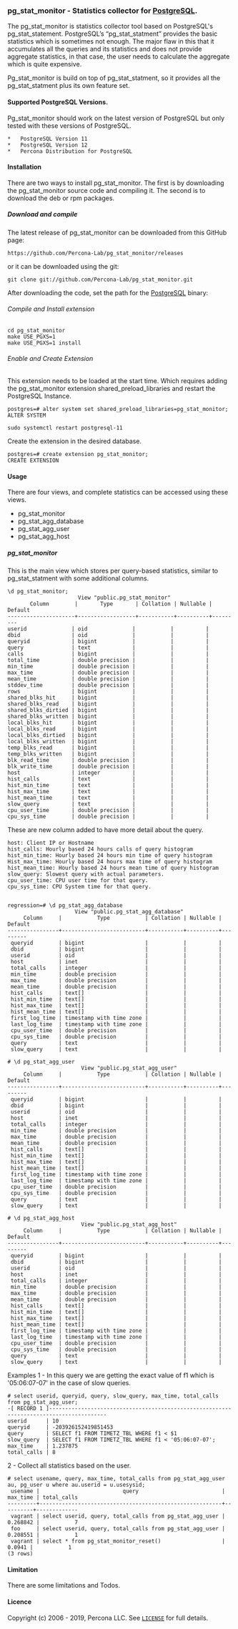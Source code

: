 
### pg_stat_monitor - Statistics collector for [PostgreSQL][1].

The pg_stat_monitor is statistics collector tool based on PostgreSQL's pg_stat_statement. PostgreSQL’s “pg_stat_statment” provides the basic statistics which is sometimes not enough. The major flaw in this that it accumulates all the queries and its statistics and does not provide aggregate statistics, in that case, the user needs to calculate the aggregate which is quite expensive.

Pg_stat_monitor is build on top of pg_stat_statment, so it provides all the pg_stat_statment plus its own feature set.

#### Supported PostgreSQL Versions.
Pg_stat_monitor should work on the latest version of PostgreSQL but only tested with these versions of PostgreSQL.

    *   PostgreSQL Version 11
    *   PostgreSQL Version 12
    *   Percona Distribution for PostgreSQL

#### Installation
There are two ways to install pg_stat_monitor. The first is by downloading the pg_stat_monitor source code and compiling it. The second is to download the deb or rpm packages.

##### Download and compile
The latest release of pg_stat_monitor can be downloaded from this GitHub page:

    https://github.com/Percona-Lab/pg_stat_monitor/releases

or it can be downloaded using the git:

    git clone git://github.com/Percona-Lab/pg_stat_monitor.git

After downloading the code, set the path for the [PostgreSQL][1] binary:

###### Compile and Install extension
    cd pg_stat_monitor
    make USE_PGXS=1
    make USE_PGXS=1 install

###### Enable and Create Extension

This extension needs to be loaded at the start time. Which requires adding the pg_stat_monitor extension shared_preload_libraries and restart the PostgreSQL Instance.

    postgres=# alter system set shared_preload_libraries=pg_stat_monitor;
    ALTER SYSTEM

    sudo systemctl restart postgresql-11

Create the extension in the desired database.

    postgres=# create extension pg_stat_monitor;
    CREATE EXTENSION


#### Usage
There are four views, and complete statistics can be accessed using these views.

  * pg_stat_monitor
  * pg_stat_agg_database
  * pg_stat_agg_user
  * pg_stat_agg_host

##### pg_stat_monitor
This is the main view which stores per query-based statistics, similar to pg_stat_statment with some additional columns.

    \d pg_stat_monitor;
                          View "public.pg_stat_monitor"
           Column        |       Type       | Collation | Nullable | Default
    ---------------------+------------------+-----------+----------+---------
    userid              | oid              |           |          |
    dbid                | oid              |           |          |
    queryid             | bigint           |           |          |
    query               | text             |           |          |
    calls               | bigint           |           |          |
    total_time          | double precision |           |          |
    min_time            | double precision |           |          |
    max_time            | double precision |           |          |
    mean_time           | double precision |           |          |
    stddev_time         | double precision |           |          |
    rows                | bigint           |           |          |
    shared_blks_hit     | bigint           |           |          |
    shared_blks_read    | bigint           |           |          |
    shared_blks_dirtied | bigint           |           |          |
    shared_blks_written | bigint           |           |          |
    local_blks_hit      | bigint           |           |          |
    local_blks_read     | bigint           |           |          |
    local_blks_dirtied  | bigint           |           |          |
    local_blks_written  | bigint           |           |          |
    temp_blks_read      | bigint           |           |          |
    temp_blks_written   | bigint           |           |          |
    blk_read_time       | double precision |           |          |
    blk_write_time      | double precision |           |          |
    host                | integer          |           |          |
    hist_calls          | text             |           |          |
    hist_min_time       | text             |           |          |
    hist_max_time       | text             |           |          |
    hist_mean_time      | text             |           |          |
    slow_query          | text             |           |          |
    cpu_user_time       | double precision |           |          |
    cpu_sys_time        | double precision |           |          |


These are new column added to have more detail about the query.

    host: Client IP or Hostname
    hist_calls: Hourly based 24 hours calls of query histogram
    hist_min_time: Hourly based 24 hours min time of query histogram
    Hist_max_time: Hourly based 24 hours max time of query histogram
    hist_mean_time: Hourly based 24 hours mean time of query histogram
    slow_query: Slowest query with actual parameters.
    cpu_user_time: CPU user time for that query.
    cpu_sys_time: CPU System time for that query.


    regression=# \d pg_stat_agg_database
                         View "public.pg_stat_agg_database"
         Column     |           Type           | Collation | Nullable | Default
    ----------------+--------------------------+-----------+----------+---------
     queryid        | bigint                   |           |          |
     dbid           | bigint                   |           |          |
     userid         | oid                      |           |          |
     host           | inet                     |           |          |
     total_calls    | integer                  |           |          |
     min_time       | double precision         |           |          |
     max_time       | double precision         |           |          |
     mean_time      | double precision         |           |          |
     hist_calls     | text[]                   |           |          |
     hist_min_time  | text[]                   |           |          |
     hist_max_time  | text[]                   |           |          |
     hist_mean_time | text[]                   |           |          |
     first_log_time | timestamp with time zone |           |          |
     last_log_time  | timestamp with time zone |           |          |
     cpu_user_time  | double precision         |           |          |
     cpu_sys_time   | double precision         |           |          |
     query          | text                     |           |          |
     slow_query     | text                     |           |          |

    # \d pg_stat_agg_user
                           View "public.pg_stat_agg_user"
         Column     |           Type           | Collation | Nullable | Default
    ----------------+--------------------------+-----------+----------+---------
     queryid        | bigint                   |           |          |
     dbid           | bigint                   |           |          |
     userid         | oid                      |           |          |
     host           | inet                     |           |          |
     total_calls    | integer                  |           |          |
     min_time       | double precision         |           |          |
     max_time       | double precision         |           |          |
     mean_time      | double precision         |           |          |
     hist_calls     | text[]                   |           |          |
     hist_min_time  | text[]                   |           |          |
     hist_max_time  | text[]                   |           |          |
     hist_mean_time | text[]                   |           |          |
     first_log_time | timestamp with time zone |           |          |
     last_log_time  | timestamp with time zone |           |          |
     cpu_user_time  | double precision         |           |          |
     cpu_sys_time   | double precision         |           |          |
     query          | text                     |           |          |
     slow_query     | text                     |           |          |

    # \d pg_stat_agg_host
                           View "public.pg_stat_agg_host"
         Column     |           Type           | Collation | Nullable | Default
    ----------------+--------------------------+-----------+----------+---------
     queryid        | bigint                   |           |          |
     dbid           | bigint                   |           |          |
     userid         | oid                      |           |          |
     host           | inet                     |           |          |
     total_calls    | integer                  |           |          |
     min_time       | double precision         |           |          |
     max_time       | double precision         |           |          |
     mean_time      | double precision         |           |          |
     hist_calls     | text[]                   |           |          |
     hist_min_time  | text[]                   |           |          |
     hist_max_time  | text[]                   |           |          |
     hist_mean_time | text[]                   |           |          |
     first_log_time | timestamp with time zone |           |          |
     last_log_time  | timestamp with time zone |           |          |
     cpu_user_time  | double precision         |           |          |
     cpu_sys_time   | double precision         |           |          |
     query          | text                     |           |          |
     slow_query     | text                     |           |          |    

Examples
1 - In this query we are getting the exact value of f1 which is '05:06:07-07' in the case of slow queries.

    # select userid, queryid, query, slow_query, max_time, total_calls from pg_stat_agg_user;
    -[ RECORD 1 ]----------------------------------------------------------------------------------------
    userid      | 10
    queryid     | -203926152419851453
    query       | SELECT f1 FROM TIMETZ_TBL WHERE f1 < $1
    slow_query  | SELECT f1 FROM TIMETZ_TBL WHERE f1 < '05:06:07-07';
    max_time    | 1.237875
    total_calls | 8

2 - Collect all statistics based on the user.

    # select usename, query, max_time, total_calls from pg_stat_agg_user au, pg_user u where au.userid = u.usesysid;
     usename |                          query                          | max_time | total_calls
    ---------+---------------------------------------------------------+----------+-------------
     vagrant | select userid, query, total_calls from pg_stat_agg_user | 0.268842 |           7
     foo     | select userid, query, total_calls from pg_stat_agg_user | 0.208551 |           1
     vagrant | select * from pg_stat_monitor_reset()                   |   0.0941 |           1
    (3 rows)


#### Limitation
There are some limitations and Todos.

#### Licence
Copyright (c) 2006 - 2019, Percona LLC.
See [`LICENSE`][2] for full details.

[1]: https://www.postgresql.org/
[2]: https://github.com/Percona-Lab/pg_stat_monitor/blob/master/LICENSE
[3]: https://github.com/Percona-Lab/pg_stat_monitor/issues/new
[4]: CONTRIBUTING.md
